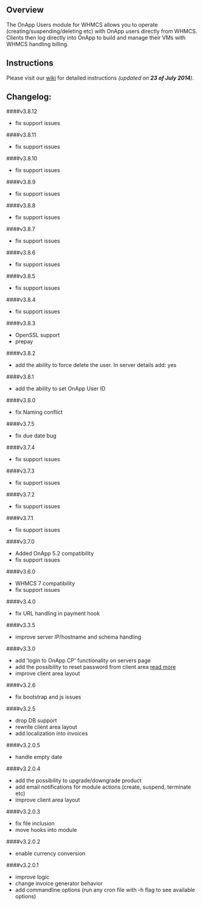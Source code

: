 ## Overview
The OnApp Users module for WHMCS allows you to operate (creating/suspending/deleting etc) with OnApp users directly from WHMCS. Clients then log directly into OnApp to build and manage their VMs with WHMCS handling billing.

## Instructions
Please visit our [wiki](https://github.com/OnApp/OnApp-WHMCS-UsersModule/wiki) for detailed instructions _(updated on **23 of July 2014**)_.

## Changelog:
####v3.8.12
 - fix support issues

####v3.8.11
 - fix support issues

####v3.8.10
 - fix support issues

####v3.8.9
 - fix support issues

####v3.8.8
 - fix support issues

####v3.8.7
 - fix support issues

####v3.8.6
 - fix support issues

####v3.8.5
 - fix support issues

####v3.8.4
 - fix support issues

####v3.8.3
 - OpenSSL support
 - prepay

####v3.8.2
 - add the ability to force delete the user. In server details add: <forceDelete>yes</forceDelete>

####v3.8.1
 - add the ability to set OnApp User ID
 
####v3.8.0
 - fix Naming conflict
 
####v3.7.5
 - fix due date bug

####v3.7.4
 - fix support issues

####v3.7.3
 - fix support issues

####v3.7.2
 - fix support issues

####v3.7.1
 - fix support issues

####v3.7.0
 - Added OnApp 5.2 compatibility
 - fix support issues

####v3.6.0
 - WHMCS 7 compatibility
 - fix support issues
 
####v3.4.0
 - fix URL handling in payment hook

####v3.3.5
 - improve server IP/hostname and schema handling

####v3.3.0
 - add 'login to OnApp CP' functionality on servers page
 - add the possibility to reset password from client area [read more](https://github.com/OnApp/OnApp-WHMCS-UsersModule/wiki/3.-Setting-up-WHMCS-product#other)
 - improve client area layout

####v3.2.6
 - fix bootstrap and js issues

####v3.2.5
 - drop DB support
 - rewrite client area layout
 - add localization into invoices

####v3.2.0.5
 - handle empty date

####v3.2.0.4
 - add the possibility to upgrade/downgrade product
 - add email notifications for module actions (create, suspend, terminate etc)
 - improve client area layout

####v3.2.0.3
 - fix file inclusion
 - move hooks into module

####v3.2.0.2
 - enable currency conversion

####v3.2.0.1
 - improve logic
 - change invoice generator behavior
 - add commandline options (run any cron file with -h flag to see available options)
